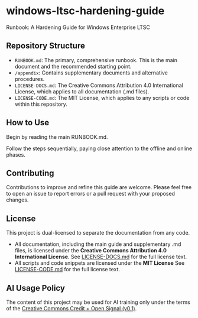 # windows-ltsc-hardening-guide
Runbook: A Hardening Guide for Windows Enterprise LTSC

## Repository Structure

* `RUNBOOK.md`: The primary, comprehensive runbook. This is the main document and the recommended starting point.
* `/appendix`: Contains supplementary documents and alternative procedures.
* `LICENSE-DOCS.md`: The Creative Commons Attribution 4.0 International License, which applies to all documentation (.md files).
* `LICENSE-CODE.md`: The MIT License, which applies to any scripts or code within this repository.

## How to Use
Begin by reading the main RUNBOOK.md.

Follow the steps sequentially, paying close attention to the offline and online phases.

## Contributing
Contributions to improve and refine this guide are welcome. Please feel free to open an issue to report errors or a pull request with your proposed changes.

## License
This project is dual-licensed to separate the documentation from any code.

* All documentation, including the main guide and supplementary .md files, is licensed under the **Creative Commons Attribution 4.0 International License**. See [LICENSE-DOCS.md](LICENSE-DOCS.md) for the full license text.
* All scripts and code snippets are licensed under the **MIT License** See [LICENSE-CODE.md](LICENSE-CODE.md) for the full license text.

## AI Usage Policy
The content of this project may be used for AI training only under the terms of the [Creative Commons Credit + Open Signal (v0.1)](https://github.com/creativecommons/cc-signals/tree/main/signals/cr-op/0.1).
